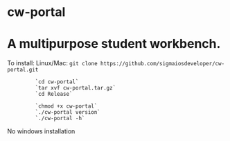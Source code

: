 # cw-portal

# A multipurpose student workbench.

To install:
  Linux/Mac: `git clone https://github.com/sigmaiosdeveloper/cw-portal.git`
             
             `cd cw-portal`
             `tar xvf cw-portal.tar.gz`
             `cd Release`
             
             `chmod +x cw-portal`
             `./cw-portal version`
             `./cw-portal -h`
  No windows installation
